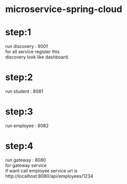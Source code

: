 # microservice-spring-cloud
# step:1
  run discovery : 9001 <br>
    for all service register this <br>
    discovery look like dashboard.
# step:2
  run student : 8081
# step:3
  run employee : 8082
# step:4
  run gateway : 8080 <br>
    for gateway service <br>
    if want call employee service url is http://localhost:8080/api/employees/1234
